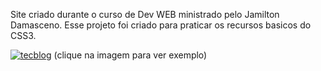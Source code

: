 Site criado durante o curso de Dev WEB ministrado pelo Jamilton Damasceno. Esse projeto foi criado para praticar os recursos basicos do CSS3.

[![tecblog](https://werlencardoso.files.wordpress.com/2020/07/capturartec.jpg?w=500 "tecblog")](http://werlencardoso.epizy.com/tecblog/ "tecblog")
(clique na imagem para ver exemplo)
